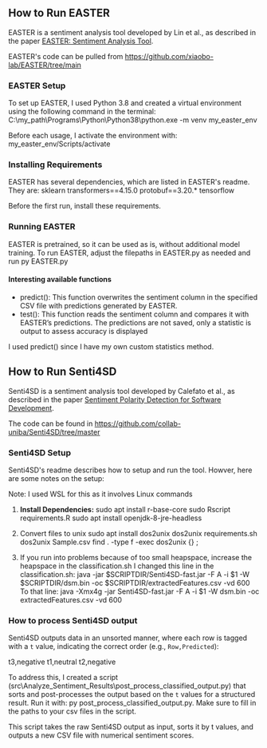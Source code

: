 
## How to Run EASTER

EASTER is a sentiment analysis tool developed by Lin et al., as described in the paper [EASTER: Sentiment Analysis Tool](https://dl.acm.org/doi/pdf/10.1145/3545258.3545273).

EASTER's code can be pulled from https://github.com/xiaobo-lab/EASTER/tree/main

### EASTER Setup

To set up EASTER, I used Python 3.8 and created a virtual environment using the following command in the terminal:
    C:\my_path\Programs\Python\Python38\python.exe -m venv my_easter_env


Before each usage, I activate the environment with:
    my_easter_env/Scripts/activate


### Installing Requirements
EASTER has several dependencies, which are listed in EASTER's readme. They are:
sklearn 
transformers==4.15.0
protobuf==3.20.*
tensorflow

Before the first run, install these requirements.


### Running EASTER
EASTER is pretrained, so it can be used as is, without additional model training. 
To run EASTER, adjust the filepaths in EASTER.py as needed and run
    py EASTER.py

#### Interesting available functions
- predict(): This function overwrites the sentiment column in the specified CSV file with predictions generated by EASTER.
- test(): This function reads the sentiment column and compares it with EASTER’s predictions. The predictions are not saved, only a statistic is output to assess accuracy is displayed

I used predict() since I have my own custom statistics method.

## How to Run Senti4SD
Senti4SD is a sentiment analysis tool developed by Calefato et al., as described in the paper [Sentiment Polarity Detection for Software Development](https://doi.org/10.1007/s10664-017-9546-9).

The code can be found in https://github.com/collab-uniba/Senti4SD/tree/master

### Senti4SD Setup

Senti4SD's readme describes how to setup and run the tool. Howver, here are some notes on the setup:

Note: I used WSL for this as it involves Linux commands

1. **Install Dependencies:**
   sudo apt install r-base-core
   sudo Rscript requirements.R
   sudo apt install openjdk-8-jre-headless

2. Convert files to unix
   sudo apt install dos2unix
   dos2unix requirements.sh
   dos2unix Sample.csv
   find . -type f -exec dos2unix {} \;


3. If you run into problems because of too small heapspace, increase the heapspace in the classification.sh 
    I changed this line in the classification.sh: 
     java -jar $SCRIPTDIR/Senti4SD-fast.jar -F A -i $1 -W $SCRIPTDIR/dsm.bin -oc $SCRIPTDIR/extractedFeatures.csv -vd 600
    To that line:
     java -Xmx4g -jar Senti4SD-fast.jar -F A -i $1 -W dsm.bin -oc extractedFeatures.csv -vd 600
       

### How to process Senti4SD output
Senti4SD outputs data in an unsorted manner, where each row is tagged with a `t` value, indicating the correct order (e.g., `Row,Predicted`):

t3,negative
t1,neutral
t2,negative

To address this, I created a script (src\Analyze_Sentiment_Results\post_process_classified_output.py) that sorts and post-processes the output based on the `t` values for a structured result.
Run it with: py post_process_classified_output.py. Make sure to fill in the paths to your csv files in the script.

This script takes the raw Senti4SD output as input, sorts it by t values, and outputs a new CSV file with numerical sentiment scores.